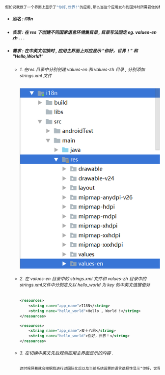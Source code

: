 ```java
假如说我做了一个界面上显示了"你好,世界!"的应用,那么当这个应用发布到国外时所需要做的翻译工作就是国际化的技术.
```

* ##### 别名 : i18n
* ##### 实现 : 在 res 下创建不同国家语言环境集目录 , 目录写法固定 eg. values-en zh . . .
* ##### 需求 : 在中英文切换时 , 应用主界面上对应显示 "你好，世界！" 和 "Hello,World!"

  * ###### 1. 在res 目录中分别创建 values-en 和 values-zh 目录 , 分别添加 strings.xml 文件

    ![](/assets/国际化_1.png)

  * ###### 2. 在 values-en 目录中的 strings.xml 文件和 values-zh 目录中的 strings.xml文件中分别定义以 hello\_world 为 key 的中英文值键值对

    ```xml
    <resources>
        <string name="app_name">I18N</string>
        <string name="hello_world">Hello , World !</string>
    </resources>
    ```

    ```xml
    <resources>
        <string name="app_name">爱十八恩</string>
        <string name="hello_world">你好，世界！</string>
    </resources>
    ```

  * ###### 3. 在切换中英文先后观测应用主界面显示的内容 .

    ```xml
    这时候屏幕就会根据我进行过国际化后以及当前系统设置的语言选择性显示"你好，世界！"还是"Hello,World!";
    ```



